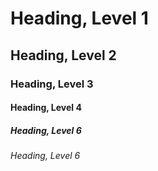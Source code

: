 # Heading, Level 1
## Heading, Level 2
### Heading, Level 3
#### Heading, Level 4
##### Heading, Level 6
###### Heading, Level 6

